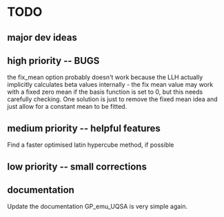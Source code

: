 # TODO

## major dev ideas

## high priority -- BUGS
the fix_mean option probably doesn't work because the LLH actually implicitly calculates beta values internally - the fix mean value may work with a fixed zero mean if the basis function is set to 0, but this needs carefully checking. One solution is just to remove the fixed mean idea and just allow for a constant mean to be fitted.

## medium priority -- helpful features
Find a faster optimised latin hypercube method, if possible

## low priority -- small corrections

## documentation
Update the documentation GP_emu_UQSA is very simple again.
